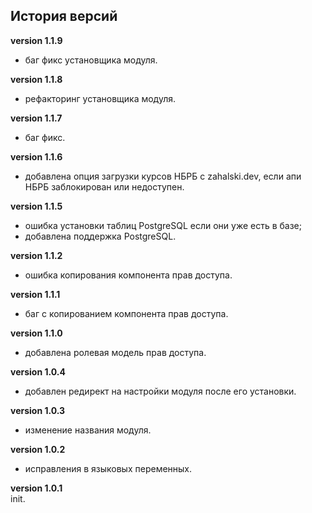 <!-- cl-start -->
## История версий

**version 1.1.9**    
- баг фикс установщика модуля.    

**version 1.1.8**    
- рефакторинг установщика модуля.    

**version 1.1.7**    
- баг фикс.    

**version 1.1.6**    
- добавлена опция загрузки курсов НБРБ с zahalski.dev, если апи НБРБ заблокирован или недоступен.    

**version 1.1.5**    
- ошибка установки таблиц PostgreSQL если они уже есть в базе;    
- добавлена поддержка PostgreSQL.    

**version 1.1.2**    
- ошибка копирования компонента прав доступа.    

**version 1.1.1**    
- баг с копированием компонента прав доступа.    

**version 1.1.0**    
- добавлена ролевая модель прав доступа.    

**version 1.0.4**    
- добавлен редирект на настройки модуля после его установки.    

**version 1.0.3**    
- изменение названия модуля.    

**version 1.0.2**    
- исправления в языковых переменных.    

**version 1.0.1**    
init.    
<!-- cl-end -->
